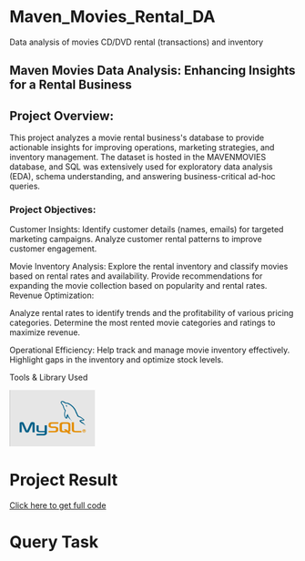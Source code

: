 # Maven_Movies_Rental_DA
Data analysis of movies CD/DVD rental (transactions) and inventory

## Maven Movies Data Analysis: Enhancing Insights for a Rental Business
## Project Overview:
This project analyzes a movie rental business's database to provide actionable insights for improving operations, marketing strategies, and inventory management. The dataset is hosted in the MAVENMOVIES database, and SQL was extensively used for exploratory data analysis (EDA), schema understanding, and answering business-critical ad-hoc queries.

### Project Objectives:
Customer Insights:
Identify customer details (names, emails) for targeted marketing campaigns. Analyze customer rental patterns to improve customer engagement.

Movie Inventory Analysis:
Explore the rental inventory and classify movies based on rental rates and availability. Provide recommendations for expanding the movie collection based on popularity and rental rates. Revenue Optimization:

Analyze rental rates to identify trends and the profitability of various pricing categories. Determine the most rented movie categories and ratings to maximize revenue.

Operational Efficiency:
Help track and manage movie inventory effectively. Highlight gaps in the inventory and optimize stock levels.

Tools & Library Used

<img src="https://github.com/renukadhule/Maven_Movies_Rental_DA/blob/main/mysql_logo.png" alt="mysql_img.png" width="150"/> &nbsp;

# Project Result

[Click here to get full code](https://github.com/renukadhule/Maven_Movies_Rental_DA/blob/main/Code.sql)

# Query Task

